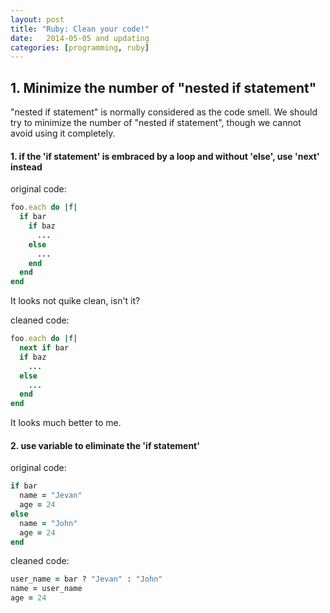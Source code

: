 ```yaml
---
layout: post
title: "Ruby: Clean your code!"
date:   2014-05-05 and updating
categories: [programming, ruby]
---
```


## 1. Minimize the number of "nested if statement"
  "nested if statement" is normally considered as the code smell. We should try to minimize the number of "nested if statement", though we cannot avoid using it completely.

#### 1. if the 'if statement' is embraced by a loop and without 'else', use 'next' instead
 original code:

 ```ruby
 foo.each do |f|
   if bar
     if baz
       ...
     else
       ...
     end
   end
 end
 ```

 It looks not quike clean, isn't it?

 cleaned code:

 ```ruby
 foo.each do |f|
   next if bar
   if baz
     ...
   else
     ...
   end
 end
 ```
 It looks much better to me.

#### 2. use variable to eliminate the 'if statement'
 original code:

 ```ruby
 if bar
   name = "Jevan"
   age = 24
 else
   name = "John"
   age = 24
 end
 ```

 cleaned code:

 ```ruby
 user_name = bar ? "Jevan" : "John"
 name = user_name
 age = 24
 ```

